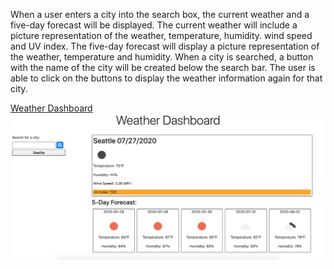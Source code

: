 When a user enters a city into the search box, the current weather and a five-day forecast will be displayed. The current weather will include a picture representation of the weather, temperature, humidity. wind speed and UV index. The five-day forecast will display a picture representation of the weather, temperature and humidity.
When a city is searched, a button with the name of the city will be created below the search bar. The user is able to click on the buttons to display the weather information again for that city. 

[Weather Dashboard](https://sbhwang23.github.io/Homework06/)
![](weatherDashboardScreenShot.png)